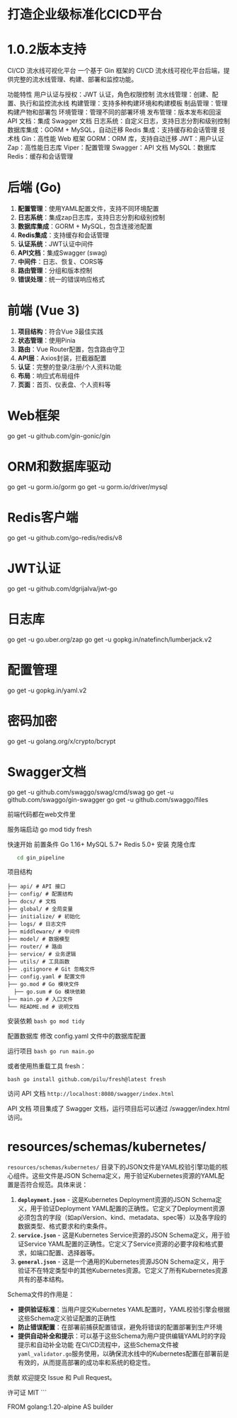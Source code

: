 # 打造企业级标准化CICD平台

# 1.0.2版本支持

CI/CD 流水线可视化平台
一个基于 Gin 框架的 CI/CD 流水线可视化平台后端，提供完整的流水线管理、构建、部署和监控功能。

功能特性
  用户认证与授权：JWT 认证，角色权限控制
  流水线管理：创建、配置、执行和监控流水线
  构建管理：支持多种构建环境和构建模板
  制品管理：管理构建产物和部署包
  环境管理：管理不同的部署环境
  发布管理：版本发布和回滚
  API 文档：集成 Swagger 文档
  日志系统：自定义日志，支持日志分割和级别控制
  数据库集成：GORM + MySQL，自动迁移
  Redis 集成：支持缓存和会话管理
技术栈
  Gin：高性能 Web 框架
  GORM：ORM 库，支持自动迁移
  JWT：用户认证
  Zap：高性能日志库
  Viper：配置管理
  Swagger：API 文档
  MySQL：数据库
  Redis：缓存和会话管理

# 后端 (Go)

1. **配置管理**：使用YAML配置文件，支持不同环境配置
2. **日志系统**：集成zap日志库，支持日志分割和级别控制
3. **数据库集成**：GORM + MySQL，包含连接池配置
4. **Redis集成**：支持缓存和会话管理
5. **认证系统**：JWT认证中间件
6. **API文档**：集成Swagger (swag)
7. **中间件**：日志、恢复、CORS等
8. **路由管理**：分组和版本控制
9. **错误处理**：统一的错误响应格式


# 前端 (Vue 3)

1. **项目结构**：符合Vue 3最佳实践
2. **状态管理**：使用Pinia
3. **路由**：Vue Router配置，包含路由守卫
4. **API层**：Axios封装，拦截器配置
5. **认证**：完整的登录/注册/个人资料功能
6. **布局**：响应式布局组件
7. **页面**：首页、仪表盘、个人资料等

# Web框架
go get -u github.com/gin-gonic/gin

# ORM和数据库驱动
go get -u gorm.io/gorm
go get -u gorm.io/driver/mysql

# Redis客户端
go get -u github.com/go-redis/redis/v8

# JWT认证
go get -u github.com/dgrijalva/jwt-go

# 日志库
go get -u go.uber.org/zap
go get -u gopkg.in/natefinch/lumberjack.v2

# 配置管理
go get -u gopkg.in/yaml.v2

# 密码加密
go get -u golang.org/x/crypto/bcrypt

# Swagger文档
go get -u github.com/swaggo/swag/cmd/swag
go get -u github.com/swaggo/gin-swagger
go get -u github.com/swaggo/files

前端代码都在web文件里

服务端启动
go mod tidy
fresh

快速开始
前置条件
Go 1.16+
MySQL 5.7+
Redis 5.0+
安装
克隆仓库
```bash git clone https://github.com/lien0219/pipeline.git
   cd gin_pipeline
```
项目结构
``` gin_pipeline/ 
├── api/ # API 接口
├── config/ # 配置结构
├── docs/ # 文档
├── global/ # 全局变量
├── initialize/ # 初始化
├── logs/ # 日志文件
├── middleware/ # 中间件
├── model/ # 数据模型
├── router/ # 路由
├── service/ # 业务逻辑
├── utils/ # 工具函数
├── .gitignore # Git 忽略文件
├── config.yaml # 配置文件
├── go.mod # Go 模块文件
  ├── go.sum # Go 模块依赖
├── main.go # 入口文件
└── README.md # 说明文档
```
安装依赖
```bash go mod tidy ```

配置数据库
修改 config.yaml 文件中的数据库配置

运行项目
```bash go run main.go ```

或者使用热重载工具 fresh：

```bash go install github.com/pilu/fresh@latest fresh ```

访问 API 文档
``` http://localhost:8080/swagger/index.html ```

API 文档
项目集成了 Swagger 文档，运行项目后可以通过 /swagger/index.html 访问。

# resources/schemas/kubernetes/
`resources/schemas/kubernetes/` 目录下的JSON文件是YAML校验引擎功能的核心组件。这些文件是JSON Schema定义，用于验证Kubernetes资源的YAML配置是否符合规范。具体来说：

1. **`deployment.json`** - 这是Kubernetes Deployment资源的JSON Schema定义，用于验证Deployment YAML配置的正确性。它定义了Deployment资源必须包含的字段（如apiVersion、kind、metadata、spec等）以及各字段的数据类型、格式要求和约束条件。
2. **`service.json`** - 这是Kubernetes Service资源的JSON Schema定义，用于验证Service YAML配置的正确性。它定义了Service资源的必要字段和格式要求，如端口配置、选择器等。
3. **`general.json`** - 这是一个通用的Kubernetes资源JSON Schema定义，用于验证不在特定类型中的其他Kubernetes资源。它定义了所有Kubernetes资源共有的基本结构。

Schema文件的作用是：
- **提供验证标准**：当用户提交Kubernetes YAML配置时，YAML校验引擎会根据这些Schema定义验证配置的正确性
- **防止错误配置**：在部署前捕获配置错误，避免将错误的配置部署到生产环境
- **提供自动补全和提示**：可以基于这些Schema为用户提供编辑YAML时的字段提示和自动补全功能
在CI/CD流程中，这些Schema文件被`yaml_validator.go`服务使用，以确保流水线中的Kubernetes配置在部署前是有效的，从而提高部署的成功率和系统的稳定性。



贡献
欢迎提交 Issue 和 Pull Request。

许可证
MIT ```

FROM golang:1.20-alpine AS builder
